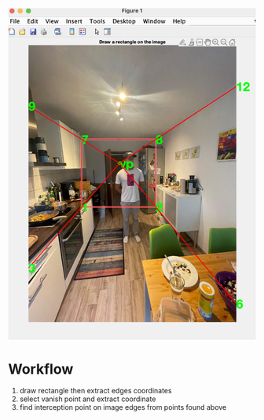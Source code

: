 <img src="points.png" alt="drawing" width="600"/>

# Workflow

1. draw rectangle then extract edges coordinates 
2. select vanish point and extract coordinate
3. find interception point on image edges from points found above

